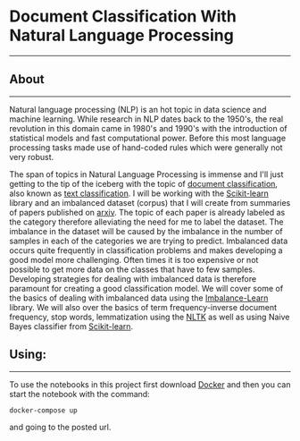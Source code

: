 # Document Classification With Natural Language Processing
-----------------

## About
------
Natural language processing (NLP) is an hot topic in data science and machine learning.  While research in NLP dates back to the 1950's, the real revolution in this domain came in 1980's and 1990's with the introduction of statistical models and fast computational power. Before this most language processing tasks made use of hand-coded rules which were generally not very robust.

The span of topics in Natural Language Processing is immense and I'll just getting to the tip of the iceberg with the topic of [document classification](https://en.wikipedia.org/wiki/Document_classification), also known as [text classification](https://monkeylearn.com/text-classification/). I will be working with the <a href="http://scikit-learn.org/">Scikit-learn</a> library and an imbalanced dataset (corpus) that I will create from summaries of papers published on [arxiv](https://arxiv.org). The topic of each paper is already labeled as the category therefore alleviating the need for me to label the dataset. The imbalance in the dataset will be caused by the imbalance in the number of samples in each of the categories we are trying to predict. Imbalanced data occurs quite frequently in classification problems and makes developing a good model more challenging. Often times it is too expensive or not possible to get more data on the classes that have to few samples. Developing strategies for dealing with imbalanced data is therefore paramount for creating a good classification model.  We will cover some of the basics of dealing with imbalanced data using the [Imbalance-Learn](https://imbalanced-learn.readthedocs.io/en/stable/) library.  We will also over the basics of term frequency-inverse document frequency, stop words, lemmatization using the [NLTK](https://www.nltk.org/) as well as using Naive Bayes classifier from <a href="http://scikit-learn.org/">Scikit-learn</a>.


## Using:
------

To use the notebooks in this project first download [Docker](https://www.docker.com/) and then you can start the notebook with the command:

	docker-compose up

and going to the posted url.
